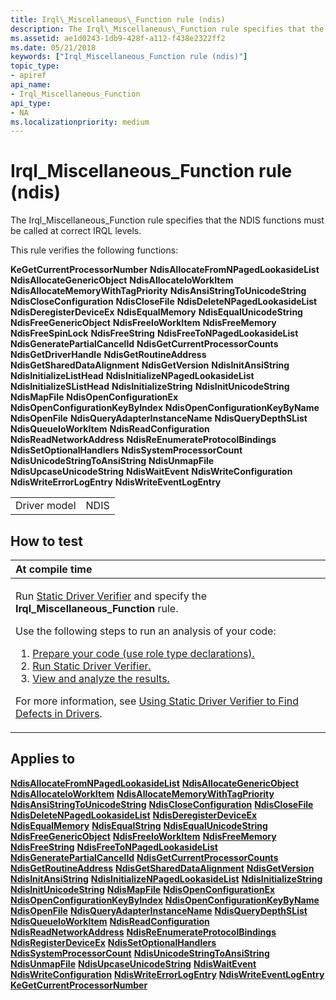 ```yaml
---
title: Irql\_Miscellaneous\_Function rule (ndis)
description: The Irql\_Miscellaneous\_Function rule specifies that the NDIS functions must be called at correct IRQL levels.
ms.assetid: ae1d0243-1db9-428f-a112-f438e2322ff2
ms.date: 05/21/2018
keywords: ["Irql_Miscellaneous_Function rule (ndis)"]
topic_type:
- apiref
api_name:
- Irql_Miscellaneous_Function
api_type:
- NA
ms.localizationpriority: medium
---
```


# Irql\_Miscellaneous\_Function rule (ndis)


The Irql\_Miscellaneous\_Function rule specifies that the NDIS functions must be called at correct IRQL levels.

This rule verifies the following functions:

**KeGetCurrentProcessorNumber**
**NdisAllocateFromNPagedLookasideList**
**NdisAllocateGenericObject**
**NdisAllocateIoWorkItem**
**NdisAllocateMemoryWithTagPriority**
**NdisAnsiStringToUnicodeString**
**NdisCloseConfiguration**
**NdisCloseFile**
**NdisDeleteNPagedLookasideList**
**NdisDeregisterDeviceEx**
**NdisEqualMemory**
**NdisEqualUnicodeString**
**NdisFreeGenericObject**
**NdisFreeIoWorkItem**
**NdisFreeMemory**
**NdisFreeSpinLock**
**NdisFreeString**
**NdisFreeToNPagedLookasideList**
**NdisGeneratePartialCancelId**
**NdisGetCurrentProcessorCounts**
**NdisGetDriverHandle**
**NdisGetRoutineAddress**
**NdisGetSharedDataAlignment**
**NdisGetVersion**
**NdisInitAnsiString**
**NdisInitializeListHead**
**NdisInitializeNPagedLookasideList**
**NdisInitializeSListHead**
**NdisInitializeString**
**NdisInitUnicodeString**
**NdisMapFile**
**NdisOpenConfigurationEx**
**NdisOpenConfigurationKeyByIndex**
**NdisOpenConfigurationKeyByName**
**NdisOpenFile**
**NdisQueryAdapterInstanceName**
**NdisQueryDepthSList**
**NdisQueueIoWorkItem**
**NdisReadConfiguration**
**NdisReadNetworkAddress**
**NdisReEnumerateProtocolBindings**
**NdisSetOptionalHandlers**
**NdisSystemProcessorCount**
**NdisUnicodeStringToAnsiString**
**NdisUnmapFile**
**NdisUpcaseUnicodeString**
**NdisWaitEvent**
**NdisWriteConfiguration**
**NdisWriteErrorLogEntry**
**NdisWriteEventLogEntry**

|              |      |
|--------------|------|
| Driver model | NDIS |

How to test
-----------

<table>
<colgroup>
<col width="100%" />
</colgroup>
<thead>
<tr class="header">
<th align="left">At compile time</th>
</tr>
</thead>
<tbody>
<tr class="odd">
<td align="left"><p>Run <a href="https://msdn.microsoft.com/library/windows/hardware/ff552808" data-raw-source="[Static Driver Verifier](https://msdn.microsoft.com/library/windows/hardware/ff552808)">Static Driver Verifier</a> and specify the <strong>Irql_Miscellaneous_Function</strong> rule.</p>
Use the following steps to run an analysis of your code:
<ol>
<li><a href="https://msdn.microsoft.com/library/windows/hardware/hh454281#preparing-your-source-code" data-raw-source="[Prepare your code (use role type declarations).](https://msdn.microsoft.com/library/windows/hardware/hh454281#preparing-your-source-code)">Prepare your code (use role type declarations).</a></li>
<li><a href="https://msdn.microsoft.com/library/windows/hardware/hh454281#running-static-driver-verifier" data-raw-source="[Run Static Driver Verifier.](https://msdn.microsoft.com/library/windows/hardware/hh454281#running-static-driver-verifier)">Run Static Driver Verifier.</a></li>
<li><a href="https://msdn.microsoft.com/library/windows/hardware/hh454281#viewing-and-analyzing-the-results" data-raw-source="[View and analyze the results.](https://msdn.microsoft.com/library/windows/hardware/hh454281#viewing-and-analyzing-the-results)">View and analyze the results.</a></li>
</ol>
<p>For more information, see <a href="https://msdn.microsoft.com/library/windows/hardware/hh454281" data-raw-source="[Using Static Driver Verifier to Find Defects in Drivers](https://msdn.microsoft.com/library/windows/hardware/hh454281)">Using Static Driver Verifier to Find Defects in Drivers</a>.</p></td>
</tr>
</tbody>
</table>

Applies to
----------

[**NdisAllocateFromNPagedLookasideList**](https://msdn.microsoft.com/library/windows/hardware/ff560708)
[**NdisAllocateGenericObject**](https://msdn.microsoft.com/library/windows/hardware/ff561603)
[**NdisAllocateIoWorkItem**](https://msdn.microsoft.com/library/windows/hardware/ff561604)
[**NdisAllocateMemoryWithTagPriority**](https://msdn.microsoft.com/library/windows/hardware/ff561606)
[**NdisAnsiStringToUnicodeString**](https://msdn.microsoft.com/library/windows/hardware/ff561619)
[**NdisCloseConfiguration**](https://msdn.microsoft.com/library/windows/hardware/ff561642)
[**NdisCloseFile**](https://msdn.microsoft.com/library/windows/hardware/ff561645)
[**NdisDeleteNPagedLookasideList**](https://msdn.microsoft.com/library/windows/hardware/ff561739)
[**NdisDeregisterDeviceEx**](https://msdn.microsoft.com/library/windows/hardware/ff561741)
[**NdisEqualMemory**](https://msdn.microsoft.com/library/windows/hardware/ff561760)
[**NdisEqualString**](https://msdn.microsoft.com/library/windows/hardware/ff561771)
[**NdisEqualUnicodeString**](https://msdn.microsoft.com/library/windows/hardware/ff561775)
[**NdisFreeGenericObject**](https://msdn.microsoft.com/library/windows/hardware/ff561850)
[**NdisFreeIoWorkItem**](https://msdn.microsoft.com/library/windows/hardware/ff561855)
[**NdisFreeMemory**](https://msdn.microsoft.com/library/windows/hardware/ff562577)
[**NdisFreeString**](https://msdn.microsoft.com/library/windows/hardware/ff562604)
[**NdisFreeToNPagedLookasideList**](https://msdn.microsoft.com/library/windows/hardware/ff562607)
[**NdisGeneratePartialCancelId**](https://msdn.microsoft.com/library/windows/hardware/ff562623)
[**NdisGetCurrentProcessorCounts**](https://msdn.microsoft.com/library/windows/hardware/ff562625)
[**NdisGetRoutineAddress**](https://msdn.microsoft.com/library/windows/hardware/ff562665)
[**NdisGetSharedDataAlignment**](https://msdn.microsoft.com/library/windows/hardware/ff562671)
[**NdisGetVersion**](https://msdn.microsoft.com/library/windows/hardware/ff562680)
[**NdisInitAnsiString**](https://msdn.microsoft.com/library/windows/hardware/ff562730)
[**NdisInitializeNPagedLookasideList**](https://msdn.microsoft.com/library/windows/hardware/ff562736)
[**NdisInitializeString**](https://msdn.microsoft.com/library/windows/hardware/ff562741)
[**NdisInitUnicodeString**](https://msdn.microsoft.com/library/windows/hardware/ff562745)
[**NdisMapFile**](https://msdn.microsoft.com/library/windows/hardware/ff562785)
[**NdisOpenConfigurationEx**](https://msdn.microsoft.com/library/windows/hardware/ff563717)
[**NdisOpenConfigurationKeyByIndex**](https://msdn.microsoft.com/library/windows/hardware/ff563721)
[**NdisOpenConfigurationKeyByName**](https://msdn.microsoft.com/library/windows/hardware/ff563725)
[**NdisOpenFile**](https://msdn.microsoft.com/library/windows/hardware/ff563728)
[**NdisQueryAdapterInstanceName**](https://msdn.microsoft.com/library/windows/hardware/ff563745)
[**NdisQueryDepthSList**](https://msdn.microsoft.com/library/windows/hardware/ff563753)
[**NdisQueueIoWorkItem**](https://msdn.microsoft.com/library/windows/hardware/ff563775)
[**NdisReadConfiguration**](https://msdn.microsoft.com/library/windows/hardware/ff564511)
[**NdisReadNetworkAddress**](https://msdn.microsoft.com/library/windows/hardware/ff564512)
[**NdisReEnumerateProtocolBindings**](https://msdn.microsoft.com/library/windows/hardware/ff564516)
[**NdisRegisterDeviceEx**](https://msdn.microsoft.com/library/windows/hardware/ff564518)
[**NdisSetOptionalHandlers**](https://msdn.microsoft.com/library/windows/hardware/ff564550)
[**NdisSystemProcessorCount**](https://msdn.microsoft.com/library/windows/hardware/ff564579)
[**NdisUnicodeStringToAnsiString**](https://msdn.microsoft.com/library/windows/hardware/ff564635)
[**NdisUnmapFile**](https://msdn.microsoft.com/library/windows/hardware/ff564641)
[**NdisUpcaseUnicodeString**](https://msdn.microsoft.com/library/windows/hardware/ff564644)
[**NdisWaitEvent**](https://msdn.microsoft.com/library/windows/hardware/ff564651)
[**NdisWriteConfiguration**](https://msdn.microsoft.com/library/windows/hardware/ff564659)
[**NdisWriteErrorLogEntry**](https://msdn.microsoft.com/library/windows/hardware/ff564663)
[**NdisWriteEventLogEntry**](https://msdn.microsoft.com/library/windows/hardware/ff564672)
[**KeGetCurrentProcessorNumber**](https://msdn.microsoft.com/library/windows/hardware/ff552063)








